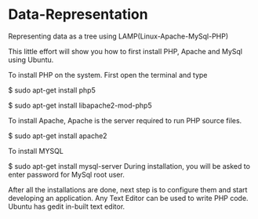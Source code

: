 Data-Representation
===================

Representing data as a tree using LAMP(Linux-Apache-MySql-PHP)

This little effort will show you how to first install PHP, Apache and MySql using Ubuntu.

To install PHP on the system. First open the terminal and type 

$ sudo apt-get install php5

$ sudo apt-get install libapache2-mod-php5

To install Apache, Apache is the server required to run PHP source files.

$ sudo apt-get install apache2

To install MYSQL 

$ sudo apt-get install mysql-server
During installation, you will be asked to enter password for MySql root user.

After all the installations are done, next step is to configure them and start developing an application. 
Any Text Editor can be used to write PHP code. Ubuntu has gedit in-built text editor.
